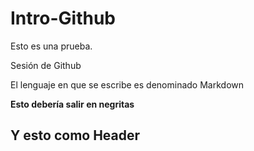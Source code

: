 # Intro-Github

Esto es una prueba. 

 Sesión de Github

El lenguaje en que se escribe es denominado Markdown

**Esto debería salir en negritas**
## Y esto como Header
